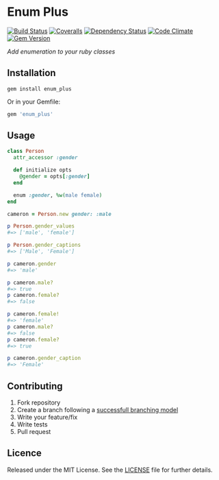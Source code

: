 # Enum Plus

[![Build Status][travis-img]][travis-url] [![Coveralls][coveralls-img]][coveralls-url] [![Dependency Status][gemnasium-img]][gemnasium-url] [![Code Climate][codeclimate-img]][codeclimate-url] [![Gem Version][gemversion-img]][gemversion-url]

_Add enumeration to your ruby classes_

## Installation

```shell
gem install enum_plus
```

Or in your Gemfile:

```ruby
gem 'enum_plus'
```

## Usage

```ruby
class Person
  attr_accessor :gender

  def initialize opts
    @gender = opts[:gender]
  end

  enum :gender, %w(male female)
end

cameron = Person.new gender: :male

p Person.gender_values
#=> ['male', 'female']

p Person.gender_captions
#=> ['Male', 'Female']

p cameron.gender
#=> 'male'

p cameron.male?
#=> true
p cameron.female?
#=> false

p cameron.female!
#=> 'female'
p cameron.male?
#=> false
p cameron.female?
#=> true

p cameron.gender_caption
#=> 'Female'
```

## Contributing

1. Fork repository
2. Create a branch following a [successfull branching model](http://nvie.com/posts/a-successful-git-branching-model/)
3. Write your feature/fix
4. Write tests
5. Pull request

## Licence

Released under the MIT License. See the [LICENSE](https://github.com/caedes/enum_plus/blob/master/LICENSE.md) file for further details.

[travis-img]: https://secure.travis-ci.org/caedes/enum_plus.png?branch=master
[travis-url]: http://travis-ci.org/caedes/enum_plus
[coveralls-img]: https://coveralls.io/repos/caedes/enum_plus/badge.png?branch=master
[coveralls-url]: https://coveralls.io/r/caedes/enum_plus
[gemnasium-img]: https://gemnasium.com/caedes/enum_plus.png
[gemnasium-url]: https://gemnasium.com/caedes/enum_plus
[codeclimate-img]: https://codeclimate.com/badge.png
[codeclimate-url]: https://codeclimate.com/github/caedes/enum_plus
[gemversion-img]: https://badge.fury.io/rb/enum_plus.png
[gemversion-url]: http://badge.fury.io/rb/enum_plus
